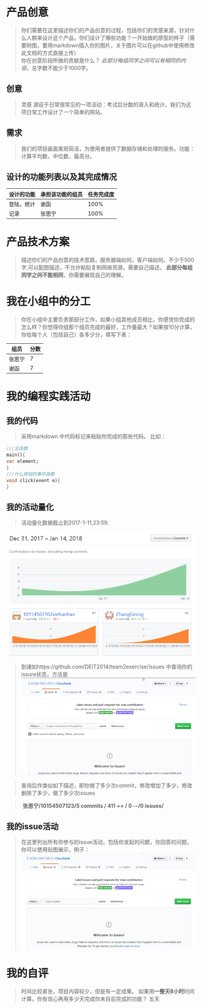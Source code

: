 # 产品创意
>你们需要在这里描述你们的产品创意的过程，包括你们的灵感来源，针对什么人群来设计这个产品，你们设计了哪些功能？一开始做的原型的样子（需要附图，要用markdown插入你的图片，关于图片可以在github中使用修改此文档的方式直接上传）  
>你在创意阶段所做的贡献是什么？
>*此部分每组同学之间可以有相同的内容*，总字数不能少于1000字。  

## 创意
> 灵感 源自于日常很常见的一项活动：考试后分数的录入和统计。我们为这项日常工作设计了一个简单的网站。 

## 需求
>我们的项目画面美观简洁，为使用者提供了数据存储和处理的服务。功能：计算平均数，中位数，最高分。 

## 设计的功能列表以及其完成情况

 设计的功能|承担该功能的组员|任务完成度
 --|--|--
  登陆，统计|谢函|100%
  记录|张思宁|100%

# 产品技术方案
> 描述你们的产品创意的技术思路，服务器端如何，客户端如何。不少于500字,可以配图描述，不允许粘贴复制网络资源，需要自己描述。
> **此部分每组同学之间不能相同**，你需要展现自己的理解。  

# 我在小组中的分工
>你在小组中主要负责那部分工作，如果小组其他成员相比，你感觉你完成的怎么样？你觉得你组那个组员完成的最好，工作量最大？如果按10分计算，
你给每个人（包括自己）各多少分，填写下表：
  
   组员|分数
 --|--
  张思宁|7
  谢函|7

# 我的编程实践活动
## 我的代码
>采用markdown 中代码标记来粘贴你完成的那些代码。  比如：
  
```dart
///主函数
main(){
var element;
}
///什么按钮的事件函数
void click(event e){
}

```
  
## 我的活动量化
> 活动量化数据截止到2017-1-11,23:59.
  
![contributorpng](https://github.com/ECNU-DEIT-2015/ClassRank/blob/master/doc/%E5%B7%A5%E4%BD%9C%E9%87%8F.png)

>到诸如https://github.com/DEIT2014/team2exercise/issues 中查询你的issure状态，方法是
![yourissue](https://github.com/ECNU-DEIT-2015/ClassRank/blob/master/doc/issue1.png)

>查询后作类似如下描述，即你做了多少次commit，修改增加了多少，修改删除了多少，做了多少次issues    

>  **张思宁/10154507123/5 commits / 411 ++ / 0 --/0 issues/**  

## 我的issue活动
>在这里列出所有你参与的issue活动，包括你发起的问题，你回答的问题，你可以使用贴图展示，例子：
![myissues](https://github.com/ECNU-DEIT-2015/ClassRank/blob/master/doc/issue.png)


# 我的自评
> 时间比较紧张，项目内容较少，但是有一定成果。
> 如果用**一整天8小时**时间计算，你有信心再用多少天完成你未目前完成的功能？
> 五天
